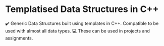# Templatised Data Structures in C++ 
✔️ Generic Data Structures built using templates in  C++. Compatible to be used with almost all data types. 
💻 These can be used in projects and assignments. 
